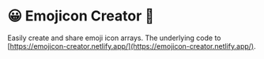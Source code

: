 # 😀 Emojicon Creator 🔢

Easily create and share emoji icon arrays. The underlying code to [https://emojicon-creator.netlify.app/](https://emojicon-creator.netlify.app/).





